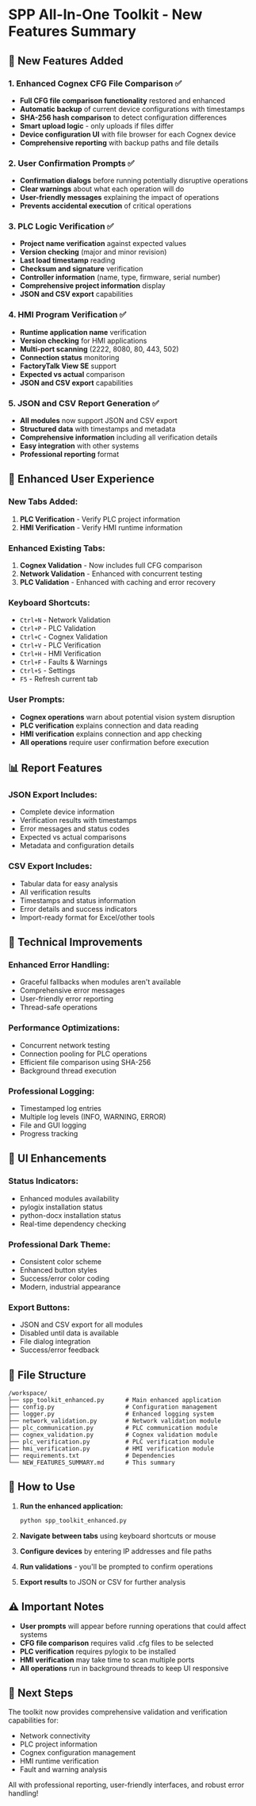 # SPP All-In-One Toolkit - New Features Summary

## 🚀 **New Features Added**

### 1. **Enhanced Cognex CFG File Comparison** ✅
- **Full CFG file comparison functionality** restored and enhanced
- **Automatic backup** of current device configurations with timestamps
- **SHA-256 hash comparison** to detect configuration differences
- **Smart upload logic** - only uploads if files differ
- **Device configuration UI** with file browser for each Cognex device
- **Comprehensive reporting** with backup paths and file details

### 2. **User Confirmation Prompts** ✅
- **Confirmation dialogs** before running potentially disruptive operations
- **Clear warnings** about what each operation will do
- **User-friendly messages** explaining the impact of operations
- **Prevents accidental execution** of critical operations

### 3. **PLC Logic Verification** ✅
- **Project name verification** against expected values
- **Version checking** (major and minor revision)
- **Last load timestamp** reading
- **Checksum and signature** verification
- **Controller information** (name, type, firmware, serial number)
- **Comprehensive project information** display
- **JSON and CSV export** capabilities

### 4. **HMI Program Verification** ✅
- **Runtime application name** verification
- **Version checking** for HMI applications
- **Multi-port scanning** (2222, 8080, 80, 443, 502)
- **Connection status** monitoring
- **FactoryTalk View SE** support
- **Expected vs actual** comparison
- **JSON and CSV export** capabilities

### 5. **JSON and CSV Report Generation** ✅
- **All modules** now support JSON and CSV export
- **Structured data** with timestamps and metadata
- **Comprehensive information** including all verification details
- **Easy integration** with other systems
- **Professional reporting** format

## 🎯 **Enhanced User Experience**

### **New Tabs Added:**
1. **PLC Verification** - Verify PLC project information
2. **HMI Verification** - Verify HMI runtime information

### **Enhanced Existing Tabs:**
1. **Cognex Validation** - Now includes full CFG comparison
2. **Network Validation** - Enhanced with concurrent testing
3. **PLC Validation** - Enhanced with caching and error recovery

### **Keyboard Shortcuts:**
- `Ctrl+N` - Network Validation
- `Ctrl+P` - PLC Validation  
- `Ctrl+C` - Cognex Validation
- `Ctrl+V` - PLC Verification
- `Ctrl+H` - HMI Verification
- `Ctrl+F` - Faults & Warnings
- `Ctrl+S` - Settings
- `F5` - Refresh current tab

### **User Prompts:**
- **Cognex operations** warn about potential vision system disruption
- **PLC verification** explains connection and data reading
- **HMI verification** explains connection and app checking
- **All operations** require user confirmation before execution

## 📊 **Report Features**

### **JSON Export Includes:**
- Complete device information
- Verification results with timestamps
- Error messages and status codes
- Expected vs actual comparisons
- Metadata and configuration details

### **CSV Export Includes:**
- Tabular data for easy analysis
- All verification results
- Timestamps and status information
- Error details and success indicators
- Import-ready format for Excel/other tools

## 🔧 **Technical Improvements**

### **Enhanced Error Handling:**
- Graceful fallbacks when modules aren't available
- Comprehensive error messages
- User-friendly error reporting
- Thread-safe operations

### **Performance Optimizations:**
- Concurrent network testing
- Connection pooling for PLC operations
- Efficient file comparison using SHA-256
- Background thread execution

### **Professional Logging:**
- Timestamped log entries
- Multiple log levels (INFO, WARNING, ERROR)
- File and GUI logging
- Progress tracking

## 🎨 **UI Enhancements**

### **Status Indicators:**
- Enhanced modules availability
- pylogix installation status
- python-docx installation status
- Real-time dependency checking

### **Professional Dark Theme:**
- Consistent color scheme
- Enhanced button styles
- Success/error color coding
- Modern, industrial appearance

### **Export Buttons:**
- JSON and CSV export for all modules
- Disabled until data is available
- File dialog integration
- Success/error feedback

## 📁 **File Structure**

```
/workspace/
├── spp_toolkit_enhanced.py      # Main enhanced application
├── config.py                    # Configuration management
├── logger.py                    # Enhanced logging system
├── network_validation.py        # Network validation module
├── plc_communication.py         # PLC communication module
├── cognex_validation.py         # Cognex validation module
├── plc_verification.py          # PLC verification module
├── hmi_verification.py          # HMI verification module
├── requirements.txt             # Dependencies
└── NEW_FEATURES_SUMMARY.md      # This summary
```

## 🚀 **How to Use**

1. **Run the enhanced application:**
   ```bash
   python spp_toolkit_enhanced.py
   ```

2. **Navigate between tabs** using keyboard shortcuts or mouse

3. **Configure devices** by entering IP addresses and file paths

4. **Run validations** - you'll be prompted to confirm operations

5. **Export results** to JSON or CSV for further analysis

## ⚠️ **Important Notes**

- **User prompts** will appear before running operations that could affect systems
- **CFG file comparison** requires valid .cfg files to be selected
- **PLC verification** requires pylogix to be installed
- **HMI verification** may take time to scan multiple ports
- **All operations** run in background threads to keep UI responsive

## 🎯 **Next Steps**

The toolkit now provides comprehensive validation and verification capabilities for:
- Network connectivity
- PLC project information
- Cognex configuration management
- HMI runtime verification
- Fault and warning analysis

All with professional reporting, user-friendly interfaces, and robust error handling!